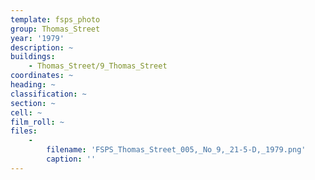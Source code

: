 ```yaml
---
template: fsps_photo
group: Thomas_Street
year: '1979'
description: ~
buildings:
    - Thomas_Street/9_Thomas_Street
coordinates: ~
heading: ~
classification: ~
section: ~
cell: ~
film_roll: ~
files:
    -
        filename: 'FSPS_Thomas_Street_005,_No_9,_21-5-D,_1979.png'
        caption: ''
---
```

